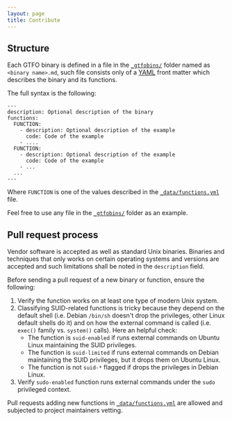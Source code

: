 ```yaml
---
layout: page
title: Contribute
---
```


## Structure

Each GTFO binary is defined in a file in the [`_gtfobins/`] folder named as `<binary name>.md`, such file consists only of a [YAML] front matter which describes the binary and its functions.

The full syntax is the following:

```
---
description: Optional description of the binary
functions:
  FUNCTION:
    - description: Optional description of the example
      code: Code of the example
    - ....
  FUNCTION:
    - description: Optional description of the example
      code: Code of the example
    - ...
  ...
---
```

Where `FUNCTION` is one of the values described in the [`_data/functions.yml`] file.

Feel free to use any file in the [`_gtfobins/`] folder as an example.

## Pull request process

Vendor software is accepted as well as standard Unix binaries. Binaries and techniques that only works on certain operating systems and versions are accepted and such limitations shall be noted in the `description` field.

Before sending a pull request of a new binary or function, ensure the following:

1. Verify the function works on at least one type of modern Unix system.
2. Classifying SUID-related functions is tricky because they depend on the default shell (i.e. Debian `/bin/sh` doesn't drop the privileges, other Linux default shells do it) and on how the external command is called (i.e. `exec()` family vs. `system()` calls). Here an helpful check:
   - The function is `suid-enabled` if runs external commands on Ubuntu Linux maintaining the SUID privileges.
   - The function is `suid-limited` if runs external commands on Debian maintaining the SUID privileges, but it drops them on Ubuntu Linux.
   - The function is not `suid-*` flagged if drops the privileges in Debian Linux.
3. Verify `sudo-enabled` function runs external commands under the `sudo` privileged context.

Pull requests adding new functions in [`_data/functions.yml`] are allowed and subjected to project maintainers vetting.

[YAML]: http://yaml.org/
[`_gtfobins/`]: https://github.com/GTFOBins/GTFOBins.github.io/tree/master/_gtfobins
[`_data/functions.yml`]: https://github.com/GTFOBins/GTFOBins.github.io/blob/master/_data/functions.yml
